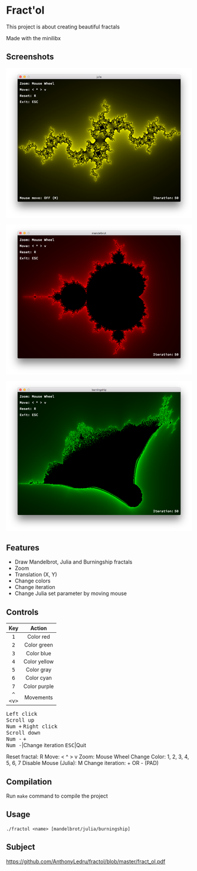 # Fract'ol

This project is about creating beautiful fractals

Made with the minilibx

## Screenshots

![alt text](https://github.com/AnthonyLedru/fractol/blob/master/screenshots/julia.png)

![alt text](https://github.com/AnthonyLedru/fractol/blob/master/screenshots/mandelbrot.png)

![alt text](https://github.com/AnthonyLedru/fractol/blob/master/screenshots/burningship.png)

## Features

- Draw Mandelbrot, Julia and Burningship fractals
- Zoom
- Translation (X, Y)
- Change colors
- Change iteration
- Change Julia set parameter by moving mouse

## Controls


Key|Action
:-:|:-:
<kbd>1</kbd>|Color red
<kbd>2</kbd>|Color green
<kbd>3</kbd>|Color blue
<kbd>4</kbd>|Color yellow
<kbd>5</kbd>|Color gray
<kbd>6</kbd>|Color cyan
<kbd>7</kbd>|Color purple
<kbd>^</kbd><br><kbd><</kbd><kbd>v</kbd><kbd>></kbd>|Movements
<kbd>Left click</kbd><br><kbd>Scroll up</kbd><br><kbd>Num +</kbd>
<kbd>Right click</kbd><br><kbd>Scroll down</kbd><br><kbd>Num -</kbd>
<kbd>+</kbd><br><kbd>Num -</kbd>|Change iteration
<kbd>ESC</kbd>|Quit

Reset fractal: R
Move: < ^ > v
Zoom: Mouse Wheel
Change Color: 1, 2, 3, 4, 5, 6, 7
Disable Mouse (Julia): M
Change iteration: + OR - (PAD)

## Compilation

Run `make` command to compile the project

## Usage

```
./fractol <name> [mandelbrot/julia/burningship]
```

## Subject 
 
https://github.com/AnthonyLedru/fractol/blob/master/fract_ol.pdf
